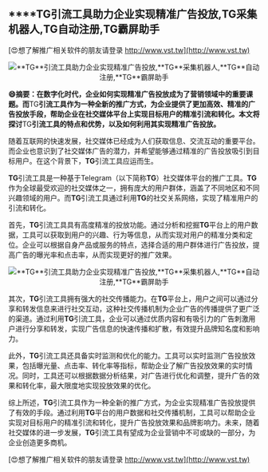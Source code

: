 ## ****TG**引流工具助力企业实现精准广告投放,**TG**采集机器人,**TG**自动注册,**TG**霸屏助手**

[😍想了解推广相关软件的朋友请登录 http://www.vst.tw](http://www.vst.tw)

 <center><img src="https://vst.tw/MP4/tuiguang/png/8.png" alt="**TG**引流工具助力企业实现精准广告投放,**TG**采集机器人,**TG**自动注册,**TG**霸屏助手"></center>

**😄摘要：在数字化时代，企业如何实现精准广告投放成为了营销领域中的重要课题。而**TG**引流工具作为一种全新的推广方式，为企业提供了更加高效、精准的广告投放手段，帮助企业在社交媒体平台上实现目标用户的精准引流和转化。本文将探讨**TG**引流工具的特点和优势，以及如何利用其实现精准广告投放。**

随着互联网的快速发展，社交媒体已经成为人们获取信息、交流互动的重要平台。而企业也意识到了社交媒体广告的潜力，并希望能够通过精准的广告投放吸引到目标用户。在这个背景下，**TG**引流工具应运而生。

**TG**引流工具是一种基于Telegram（以下简称**TG**）社交媒体平台的推广工具。**TG**作为全球最受欢迎的社交媒体之一，拥有庞大的用户群体，涵盖了不同地区和不同兴趣领域的用户。而**TG**引流工具通过利用**TG**的社交关系网络，实现了精准用户的引流和转化。

首先，**TG**引流工具具有高度精准的投放功能。通过分析和挖掘**TG**平台上的用户数据，工具可以获取到用户的兴趣、行为等信息，从而实现对用户的精准分类和定位。企业可以根据自身产品或服务的特点，选择合适的用户群体进行广告投放，提高广告的曝光率和点击率，从而实现更好的推广效果。

 <center><img src="https://vst.tw/MP4/tuiguang/png/3.png" alt="**TG**引流工具助力企业实现精准广告投放,**TG**采集机器人,**TG**自动注册,**TG**霸屏助手"></center>

其次，**TG**引流工具拥有强大的社交传播能力。在**TG**平台上，用户之间可以通过分享和转发信息来进行社交互动，这种社交传播机制为企业广告的传播提供了更广泛的渠道。通过利用**TG**引流工具，企业可以通过优质内容和有吸引力的广告刺激用户进行分享和转发，实现广告信息的快速传播和扩散，有效提升品牌知名度和影响力。

此外，**TG**引流工具还具备实时监测和优化的能力。工具可以实时监测广告投放效果，包括曝光量、点击率、转化率等指标，帮助企业了解广告投放效果的实时情况。同时，工具还可以根据数据分析结果，对广告进行优化和调整，提升广告的效果和转化率，最大限度地实现投放效果的优化。

综上所述，**TG**引流工具作为一种全新的推广方式，为企业实现精准广告投放提供了有效的手段。通过利用**TG**平台的用户数据和社交传播机制，工具可以帮助企业实现对目标用户的精准引流和转化，提升广告投放效果和品牌影响力。未来，随着社交媒体的进一步发展，**TG**引流工具有望成为企业营销中不可或缺的一部分，为企业创造更多商机。

[😍想了解推广相关软件的朋友请登录 http://www.vst.tw](http://www.vst.tw)



